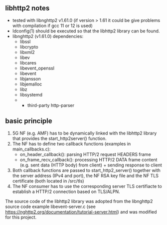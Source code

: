 ## libhttp2 notes
- tested with libnghttp2 v1.61.0 (if version > 1.61 it could be give problems with compilation if gcc 11 or 12 is used)
- ldconfig(1) should be executed so that the libhttp2 library can be found.
- libnghttp2 (v1.61.0) dependencies:
	- libssl
	- libcrypto
	- libxml2
	- libev
	- libcares
	- libevent_openssl
	- libevent
	- libjansson
	- libjemalloc
	- libz
	- libsystemd
	- + third-party http-parser

## basic principle
1. 5G NF (e.g. AMF) has to be dynamically linked with the libhttp2 library that provides the start_http2server() function.
2. The NF has to define two callback functions (examples in main_callbacks.c):
	- on_header_callback(): parsing HTTP/2 request HEADERS frame
	- on_frame_recv_callback(): processing HTTP/2 DATA frame content (e.g. sent data (HTTP body) from client) + sending response to client
3. Both callback functions are passed to start_http2_server() together with the server address (IPv4 and port), the NF RSA key file and the NF TLS certificate (both located in /src/tls) 
4. The NF consumer has to use the corresponding server TLS certifiacte to establish a HTTP/2 connection based on TLS/ALPN.

The source code of the libhttp2 library was adopted from the libnghttp2 source code example libevent-server.c (see https://nghttp2.org/documentation/tutorial-server.html) and was modified for this project.
